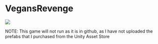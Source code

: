 # VegansRevenge

![](https://github.com/robertgee17/VegansRevenge/blob/master/MainMenu.gif)

NOTE: This game will not run as it is in github, as I have not uploaded the prefabs that I purchased from the Unity Asset Store
